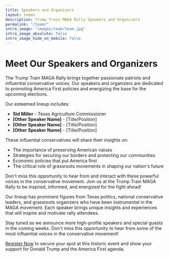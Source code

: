 ```yaml
---
title: Speakers and Organizers
layout: teams
description: Trump Train MAGA Rally Speakers and Organizers
permalink: "/team/"
intro_image: "images/team/team.jpg"
intro_image_absolute: false
intro_image_hide_on_mobile: false
---
```


# Meet Our Speakers and Organizers

The Trump Train MAGA Rally brings together passionate patriots and influential conservative voices. Our speakers and organizers are dedicated to promoting America First policies and energizing the base for the upcoming elections.

Our esteemed lineup includes:

- **Sid Miller** - Texas Agriculture Commissioner
- **[Other Speaker Name]** - [Title/Position]
- **[Other Speaker Name]** - [Title/Position]
- **[Other Speaker Name]** - [Title/Position]

These influential conservatives will share their insights on:

- The importance of preserving American values
- Strategies for securing our borders and protecting our communities
- Economic policies that put America first
- The critical role of grassroots movements in shaping our nation's future

Don't miss this opportunity to hear from and interact with these powerful voices in the conservative movement. Join us at the Trump Train MAGA Rally to be inspired, informed, and energized for the fight ahead!

Our lineup has prominent figures from Texas politics, national conservative leaders, and grassroots organizers who have been instrumental in the MAGA movement. Each speaker brings unique insights and experiences that will inspire and motivate rally attendees.

Stay tuned as we announce more high-profile speakers and special guests in the coming weeks. Don't miss this opportunity to hear from some of the most influential voices in the conservative movement!

[Register Now](/contact/) to secure your spot at this historic event and show your support for Donald Trump and the America First agenda.

